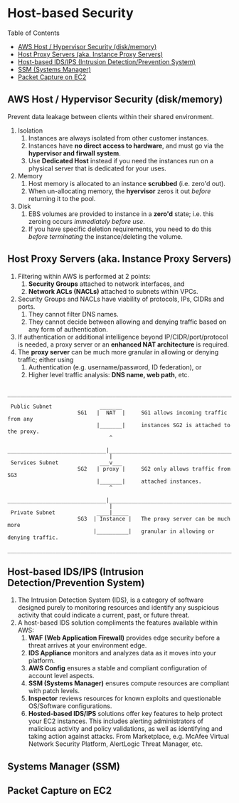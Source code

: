# Host-based Security

Table of Contents

- [AWS Host / Hypervisor Security (disk/memory)](#aws-host--hypervisor-security-diskmemory)
- [Host Proxy Servers  (aka. Instance Proxy Servers)](#host-proxy-servers--aka-instance-proxy-servers)
- [Host-based IDS/IPS (Intrusion Detection/Prevention System)](#host-based-idsips-intrusion-detectionprevention-system)
- [SSM (Systems Manager)](#systems-manager-ssm)
- [Packet Capture on EC2](#packet-capture-on-ec2)


## AWS Host / Hypervisor Security (disk/memory)

Prevent data leakage between clients within their shared environment.

1. Isolation
   1. Instances are always isolated from other customer instances.
   2. Instances have **no direct access to hardware**, and must go via the **hypervisor and firwall system**.
   3. Use **Dedicated Host** instead if you need the instances run on a physical server that is dedicated for your uses.
2. Memory
   1. Host memory is allocated to an instance **scrubbed** (i.e. zero'd out).
   2. When un-allocating memory, the **hyervisor** zeros it out *before* returning it to the pool.
3. Disk
   1. EBS volumes are provided to instance in a **zero'd** state; i.e. this zeroing occurs *immediately before use*.
   2. If you have specific deletion requirements, you need to do this *before terminating* the instance/deleting the
      volume.


## Host Proxy Servers  (aka. Instance Proxy Servers)

1. Filtering within AWS is performed at 2 points:
   1. **Security Groups** attached to network interfaces, and
   2. **Network ACLs (NACLs)** attached to subnets within VPCs.
2. Security Groups and NACLs have viability of protocols, IPs, CIDRs and ports. 
   1. They cannot filter DNS names.
   2. They cannot decide between allowing and denying traffic based on any form of authentication.
3. If authentication or additional intelligence beyond IP/CIDR/port/protocol is needed, a proxy server or an
   **enhanced NAT architecture** is required.
4. The **proxy server** can be much more granular in allowing or denying traffic; either using
   1. Authentication (e.g. username/password, ID federation), or
   2. Higher level traffic analysis: **DNS name, web path**, etc.

```
 ________________________________________________________________________________ 
 
 Public Subnet               _______
                      SG1   |  NAT  |     SG1 allows incoming traffic from any
                            |_______|     instances SG2 is attached to the proxy.
                                ^
 _______________________________|________________________________________________ 
                                |
 Services Subnet             ___v___
                      SG2   | proxy |     SG2 only allows traffic from SG3
                            |_______|     attached instances.
                                ^
 _______________________________|________________________________________________ 
                                |
 Private Subnet             ____|_____
                      SG3  | Instance |   The proxy server can be much more
                           |__________|   granular in allowing or denying traffic.
 ________________________________________________________________________________ 
```

## Host-based IDS/IPS (Intrusion Detection/Prevention System)

1. The Intrusion Detection System (IDS), is a category of software designed purely to monitoring resources and identify
   any suspicious activity that could indicate a current, past, or future threat.
2. A host-based IDS solution compliments the features available within AWS:
   1. **WAF (Web Application Firewall)** provides edge security before a threat arrives at your environment edge.
   2. **IDS Appliance** monitors and analyzes data as it moves into your platform.
   3. **AWS Config** ensures a stable and compliant configuration of account level aspects.
   4. **SSM (Systems Manager)** ensures compute resources are compliant with patch levels.
   5. **Inspector** reviews resources for known exploits and questionable OS/Software configurations.
   6. **Hosted-based IDS/IPS** solutions offer key features to help protect your EC2 instances. This includes alerting
      administrators of malicious activity and policy validations, as well as identifying and taking action against
      attacks. From Marketplace, e.g. McAfee Virtual Network Security Platform, AlertLogic Threat Manager, etc.


## Systems Manager (SSM)

## Packet Capture on EC2

